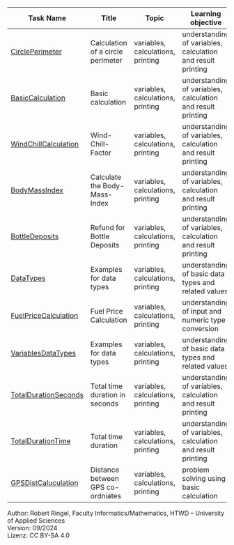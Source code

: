 | **Task Name**         | **Title**                         | **Topic**                         | **Learning objective**                                      | **Complexity** | **Task type**      | **Notes** |
| --------------------- | --------------------------------- | --------------------------------- | ----------------------------------------------------------- | -------------- | ------------------ | --------- |
| [CirclePerimeter](BasicCalculation.md)       | Calculation of a circle perimeter | variables, calculations, printing | understanding of variables, calculation and result printing | 1 - low        | worked out example |           |
| [BasicCalculation](BasicCalculation.md)      | Basic calculation                 | variables, calculations, printing | understanding of variables, calculation and result printing | 1 - low        | imitation task     |           |
| [WindChillCalculation](WindChillCalculation.md)  | Wind-Chill-Factor                 | variables, calculations, printing | understanding of variables, calculation and result printing | 1 - low        | imitation task     |           |
| [BodyMassIndex](BodyMassIndex.md)         | Calculate the Body-Mass-Index     | variables, calculations, printing | understanding of variables, calculation and result printing | 1 - low        | conventional task  |           |
| [BottleDeposits](BottleDeposits.md)        | Refund for Bottle Deposits        | variables, calculations, printing | understanding of variables, calculation and result printing | 1 - low        | completion task    |           |
| [DataTypes](DataTypes.md)             | Examples for data types           | variables, calculations, printing | understanding of basic data types and related values        | 1 - low        | completion task    |           |
| [FuelPriceCalculation](FuelPriceCalculation.md)  | Fuel Price Calculation            | variables, calculations, printing | understanding of input and numeric type conversion          | 1 - low        | completion task    |           |
| [VariablesDataTypes](VariablesDataTypes.md)    | Examples for data types           | variables, calculations, printing | understanding of basic data types and related values        | 1 - low        | worked out example |           |
| [TotalDurationSeconds](TotalDurationSeconds.md)  | Total time duration in seconds    | variables, calculations, printing | understanding of variables, calculation and result printing | 2 - normal     | conventional task  |           |
| [TotalDurationTime](TotalDurationSeconds.md)     | Total time duration               | variables, calculations, printing | understanding of variables, calculation and result printing | 2 - normal     | conventional task  |           |
| [GPSDistCaluculation](GPSDistCaluculation.md)   | Distance between GPS co-ordniates | variables, calculations, printing | problem solving using basic calculation                     | 2 - normal     | conventional task  |           |  


Author: Robert Ringel, Faculty Informatics/Mathematics, HTWD – University of Applied Sciences  
Version: 09/2024            
Lizenz: CC BY-SA 4.0

